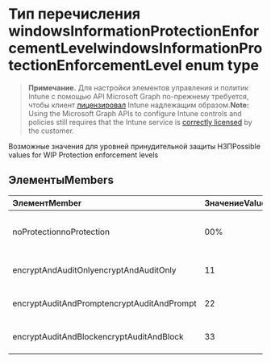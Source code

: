 # <a name="windowsinformationprotectionenforcementlevel-enum-type"></a><span data-ttu-id="5d219-101">Тип перечисления windowsInformationProtectionEnforcementLevel</span><span class="sxs-lookup"><span data-stu-id="5d219-101">windowsInformationProtectionEnforcementLevel enum type</span></span>

> <span data-ttu-id="5d219-102">**Примечание.** Для настройки элементов управления и политик Intune с помощью API Microsoft Graph по-прежнему требуется, чтобы клиент [лицензировал](https://go.microsoft.com/fwlink/?linkid=839381) Intune надлежащим образом.</span><span class="sxs-lookup"><span data-stu-id="5d219-102">**Note:** Using the Microsoft Graph APIs to configure Intune controls and policies still requires that the Intune service is [correctly licensed](https://go.microsoft.com/fwlink/?linkid=839381) by the customer.</span></span>

<span data-ttu-id="5d219-103">Возможные значения для уровней принудительной защиты НЗП</span><span class="sxs-lookup"><span data-stu-id="5d219-103">Possible values for WIP Protection enforcement levels</span></span>
## <a name="members"></a><span data-ttu-id="5d219-104">Элементы</span><span class="sxs-lookup"><span data-stu-id="5d219-104">Members</span></span>
|<span data-ttu-id="5d219-105">Элемент</span><span class="sxs-lookup"><span data-stu-id="5d219-105">Member</span></span>|<span data-ttu-id="5d219-106">Значение</span><span class="sxs-lookup"><span data-stu-id="5d219-106">Value</span></span>|<span data-ttu-id="5d219-107">Описание</span><span class="sxs-lookup"><span data-stu-id="5d219-107">Description</span></span>|
|:---|:---|:---|
|<span data-ttu-id="5d219-108">noProtection</span><span class="sxs-lookup"><span data-stu-id="5d219-108">noProtection</span></span>|<span data-ttu-id="5d219-109">0</span><span class="sxs-lookup"><span data-stu-id="5d219-109">0%</span></span>|<span data-ttu-id="5d219-110">Отсутствие принудительной защиты</span><span class="sxs-lookup"><span data-stu-id="5d219-110">No protection enforcement</span></span>|
|<span data-ttu-id="5d219-111">encryptAndAuditOnly</span><span class="sxs-lookup"><span data-stu-id="5d219-111">encryptAndAuditOnly</span></span>|<span data-ttu-id="5d219-112">1</span><span class="sxs-lookup"><span data-stu-id="5d219-112">1</span></span>|<span data-ttu-id="5d219-113">Только шифрование и аудит</span><span class="sxs-lookup"><span data-stu-id="5d219-113">Encrypt and Audit only</span></span>|
|<span data-ttu-id="5d219-114">encryptAuditAndPrompt</span><span class="sxs-lookup"><span data-stu-id="5d219-114">encryptAuditAndPrompt</span></span>|<span data-ttu-id="5d219-115">2</span><span class="sxs-lookup"><span data-stu-id="5d219-115">2</span></span>|<span data-ttu-id="5d219-116">Шифрование, аудит и запрос</span><span class="sxs-lookup"><span data-stu-id="5d219-116">Encrypt, Audit and Prompt</span></span>|
|<span data-ttu-id="5d219-117">encryptAuditAndBlock</span><span class="sxs-lookup"><span data-stu-id="5d219-117">encryptAuditAndBlock</span></span>|<span data-ttu-id="5d219-118">3</span><span class="sxs-lookup"><span data-stu-id="5d219-118">3</span></span>|<span data-ttu-id="5d219-119">Шифрование, аудит и блокировка</span><span class="sxs-lookup"><span data-stu-id="5d219-119">Encrypt, Audit and Block</span></span>|



